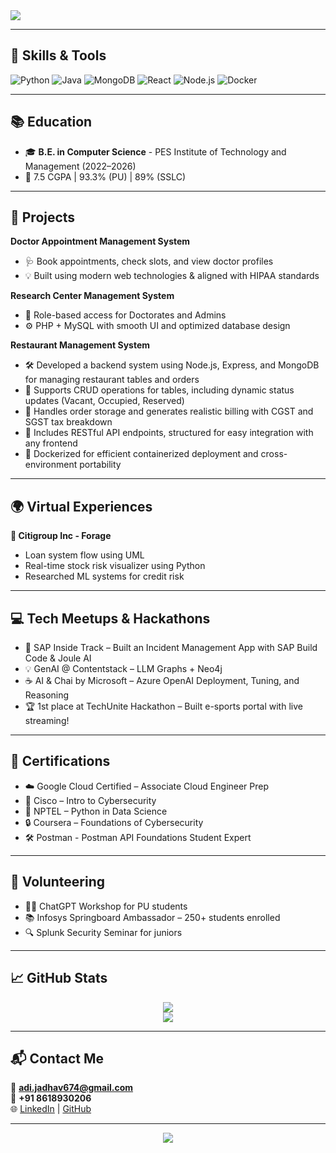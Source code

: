 <img src="https://capsule-render.vercel.app/api?type=waving&color=0:6dd5ed,100:2193b0&height=200&section=header&text=Hey%20there!%20I'm%20Aditya%20Jadhav&fontSize=30&fontColor=ffffff&animation=fadeIn" />

<p align="center">

---

## 🔧 Skills & Tools

![Python](https://img.shields.io/badge/Python-3776AB?style=for-the-badge&logo=python&logoColor=white)
![Java](https://img.shields.io/badge/Java-ED8B00?style=for-the-badge&logo=java&logoColor=white)
![MongoDB](https://img.shields.io/badge/MongoDB-4EA94B?style=for-the-badge&logo=mongodb&logoColor=white)
![React](https://img.shields.io/badge/React-20232A?style=for-the-badge&logo=react&logoColor=61DAFB)
![Node.js](https://img.shields.io/badge/Node.js-339933?style=for-the-badge&logo=nodedotjs&logoColor=white)
![Docker](https://img.shields.io/badge/Docker-2496ED?style=for-the-badge&logo=docker&logoColor=white)

---

## 📚 Education

- 🎓 **B.E. in Computer Science** - PES Institute of Technology and Management (2022–2026)
- 🏅 7.5 CGPA | 93.3% (PU) | 89% (SSLC)

---

## 🚀 Projects

**Doctor Appointment Management System**  
- 🩺 Book appointments, check slots, and view doctor profiles  
- 💡 Built using modern web technologies & aligned with HIPAA standards

**Research Center Management System**  
- 📘 Role-based access for Doctorates and Admins  
- ⚙️ PHP + MySQL with smooth UI and optimized database design

**Restaurant Management System**  
- 🛠️ Developed a backend system using Node.js, Express, and MongoDB for managing restaurant tables and orders  
- 🔁 Supports CRUD operations for tables, including dynamic status updates (Vacant, Occupied, Reserved)  
- 🧾 Handles order storage and generates realistic billing with CGST and SGST tax breakdown  
- 🔗 Includes RESTful API endpoints, structured for easy integration with any frontend  
- 🐳 Dockerized for efficient containerized deployment and cross-environment portability

---

## 🌍 Virtual Experiences

**💼 Citigroup Inc - Forage**  
- Loan system flow using UML  
- Real-time stock risk visualizer using Python  
- Researched ML systems for credit risk

---

## 💻 Tech Meetups & Hackathons

- 🧠 SAP Inside Track – Built an Incident Management App with SAP Build Code & Joule AI  
- 💡 GenAI @ Contentstack – LLM Graphs + Neo4j  
- ☕ AI & Chai by Microsoft – Azure OpenAI Deployment, Tuning, and Reasoning  
- 🏆 1st place at TechUnite Hackathon – Built e-sports portal with live streaming!

---

## 📜 Certifications

- ☁️ Google Cloud Certified – Associate Cloud Engineer Prep  
- 🔐 Cisco – Intro to Cybersecurity  
- 🐍 NPTEL – Python in Data Science  
- 🔒 Coursera – Foundations of Cybersecurity
- 🛠️ Postman - Postman API Foundations Student Expert

---

## 🤝 Volunteering

- 👩‍🏫 ChatGPT Workshop for PU students  
- 📚 Infosys Springboard Ambassador – 250+ students enrolled  
- 🔍 Splunk Security Seminar for juniors

---

## 📈 GitHub Stats

<p align="center">
  <img src="https://github-readme-stats.vercel.app/api?username=adityajadhav6&show_icons=true&theme=tokyonight" />
  <br />
  <img src="https://streak-stats.demolab.com?user=adityajadhav6&theme=highcontrast" />
</p>

---

## 📬 Contact Me

📧 **adi.jadhav674@gmail.com**  
📱 **+91 8618930206**  
🌐 [LinkedIn](http://www.linkedin.com/in/aditya-s-jadhav-422814259/) | [GitHub](https://github.com/adityajadhav6)

---

<p align="center">
  <img src="https://quotes-github-readme.vercel.app/api?type=horizontal&theme=radical" />
</p>
